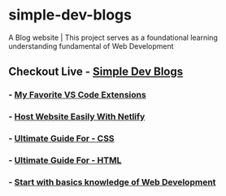 # simple-dev-blogs
A Blog website | This project serves as a foundational learning understanding fundamental of Web Development

## Checkout Live - [Simple Dev Blogs](https://simple-dev-blogs.netlify.app/)

 ### - [My Favorite VS Code Extensions](https://simple-dev-blogs.netlify.app/blog-posts/vs_code_extension)
 ### - [Host Website Easily With Netlify](https://simple-dev-blogs.netlify.app/blog-posts/host_netlify)
 ### - [Ultimate Guide For - CSS](https://simple-dev-blogs.netlify.app/blog-posts/learn_css)
 ### - [Ultimate Guide For - HTML](https://simple-dev-blogs.netlify.app/blog-posts/learn_html)
 ### - [Start with basics knowledge of Web Development](https://simple-dev-blogs.netlify.app/blog-posts/basics)

